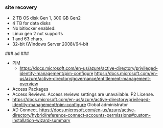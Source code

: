 
### site recovery ###

- 2 TB OS disk Gen 1, 300 GB Gen2
- 4 TB for data disks
- No bitlocker enabled.
- Linux gen 2 not supports
- 1 and 63 chars.
- 32-bit (Windows Server 2008)/64-bit


### ad ###

- PIM
  - https://docs.microsoft.com/en-us/azure/active-directory/privileged-identity-management/pim-configure https://docs.microsoft.com/en-us/azure/active-directory/governance/entitlement-management-overview 
- Access Packages
- Access Reviews. Access reviews settings are unavailable. P2 License.
- https://docs.microsoft.com/en-us/azure/active-directory/privileged-identity-management/pim-configure Global administrator
- AD Connect. https://docs.microsoft.com/en-us/azure/active-directory/hybrid/reference-connect-accounts-permissions#custom-installation-wizard-summary
